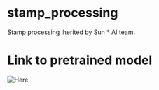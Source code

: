 # stamp_processing
Stamp processing iherited by Sun * AI team. 

# Link to pretrained model 

![Here](https://drive.google.com/file/d/1z_c4vFfAczCv-0VagcOMw_-AuG35x7YM/view?usp=sharing)
